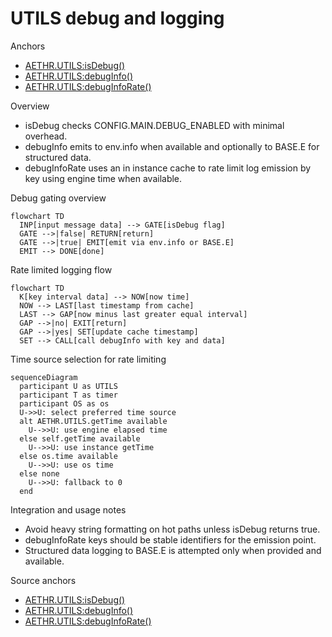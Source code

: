 # UTILS debug and logging

Anchors
- [AETHR.UTILS:isDebug()](../../dev/UTILS.lua:70)
- [AETHR.UTILS:debugInfo()](../../dev/UTILS.lua:79)
- [AETHR.UTILS:debugInfoRate()](../../dev/UTILS.lua:101)

Overview
- isDebug checks CONFIG.MAIN.DEBUG_ENABLED with minimal overhead.
- debugInfo emits to env.info when available and optionally to BASE.E for structured data.
- debugInfoRate uses an in instance cache to rate limit log emission by key using engine time when available.

Debug gating overview
```mermaid
flowchart TD
  INP[input message data] --> GATE[isDebug flag]
  GATE -->|false| RETURN[return]
  GATE -->|true| EMIT[emit via env.info or BASE.E]
  EMIT --> DONE[done]
```

Rate limited logging flow
```mermaid
flowchart TD
  K[key interval data] --> NOW[now time]
  NOW --> LAST[last timestamp from cache]
  LAST --> GAP[now minus last greater equal interval]
  GAP -->|no| EXIT[return]
  GAP -->|yes| SET[update cache timestamp]
  SET --> CALL[call debugInfo with key and data]
```

Time source selection for rate limiting
```mermaid
sequenceDiagram
  participant U as UTILS
  participant T as timer
  participant OS as os
  U->>U: select preferred time source
  alt AETHR.UTILS.getTime available
    U-->>U: use engine elapsed time
  else self.getTime available
    U-->>U: use instance getTime
  else os.time available
    U-->>U: use os time
  else none
    U-->>U: fallback to 0
  end
```

Integration and usage notes
- Avoid heavy string formatting on hot paths unless isDebug returns true.
- debugInfoRate keys should be stable identifiers for the emission point.
- Structured data logging to BASE.E is attempted only when provided and available.

Source anchors
- [AETHR.UTILS:isDebug()](../../dev/UTILS.lua:70)
- [AETHR.UTILS:debugInfo()](../../dev/UTILS.lua:79)
- [AETHR.UTILS:debugInfoRate()](../../dev/UTILS.lua:101)